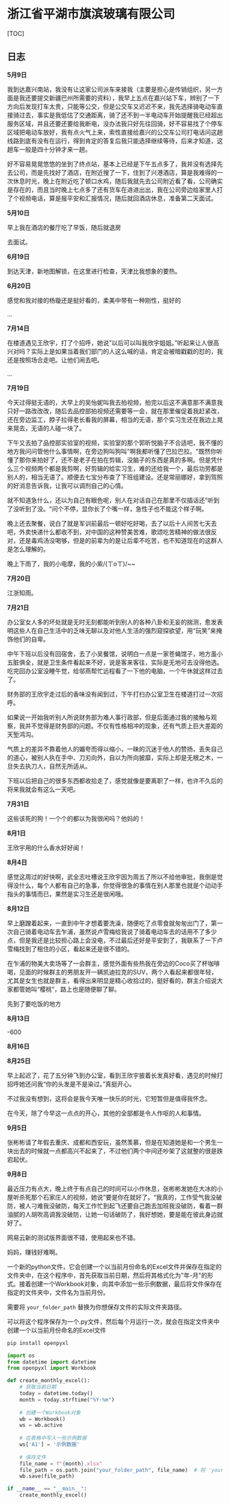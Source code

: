 # 浙江省平湖市旗滨玻璃有限公司

[TOC]

## 日志

**5月9日**

我到达嘉兴南站，我没有让这家公司派车来接我（主要是担心是传销组织，另一方面是我还要提交新疆巴州所需要的资料），我早上五点在嘉兴站下车，辨别了一下方向后发现打车太贵，只能等公交，但是公交车又迟迟不来，我先选择骑电动车直接骑过去，事实是我低估了交通距离，骑了还不到一半电动车开始提醒我已经超出服务区域，并且还要还要给我断电，没办法我只好先往回骑，好不容易找了个停车区域把电动车放好，我有点火气上来，索性直接给嘉兴的公交车公司打电话问这趟线路到底有没有在运行，得到肯定的答复后我只能选择继续等待，后来才知道，这趟车一般是四十分钟才来一趟。

好不容易晃晃悠悠的坐到了终点站，基本上已经是下午五点多了，我并没有选择先去公司，而是先找好了酒店，在附近搜了一下，住到了兴港酒店，算是我难得的一次休息时光，晚上在附近吃了顿口水鸡，随后我就先去公司附近看了看，公司确实是存在的，而且当时晚上七点多了还有货车在进进出出，我在公司旁边给家里人打了个视频电话，算是报平安和汇报情况，随后就回酒店休息，准备第二天面试。

**5月10日**

早上我在酒店的餐厅吃了早饭，随后就退房

去面试。

**6月19日**

到达天津，新地图解锁，在这里进行检查，天津比我想象的要热。

**6月20日**

感觉和我对接的杨璇还是挺好看的，柔美中带有一种刚性，挺好的

...

**7月14日**

在楼道遇见王欣宇，打了个招呼，她说”以后可以叫我欣宇姐姐。”听起来让人很高兴对吗？实际上是如果当着我们部门的人这么喊的话，肯定会被暗戳戳的怼的，我还是按照场合走吧。让他们闹去吧。

...

**7月19日**

今天过得挺无语的，大早上的吴怡妮叫我去拍视频，拍完以后这不满意那不满意我只好一路改改改，随后去品控部拍视频还需要等一会，就在那里催促着我赶紧改，还在旁边监工，脖子拉得老长看我的屏幕，相当的无语，那个实习生还在我边上晃来晃去，无语的人碰一块了。

下午又去拍了品控部实验室的视频，实验室的那个郭昕悦脑子不合适吧，我不懂的地方我问问管他什么事情啊，在旁边狗叫狗叫"啊我都听懂了巴拉巴拉。"既然你听懂了那你来拍好了，还不是老子在拍在剪辑，没脑子的东西是真的多啊。但是凭什么三个视频两个都是我剪啊，好剪辑的给实习生，难的还给我一个，最后功劳都是别人的，相当无语了。顺便去七宝分布查了下班组建设。还是常丽娜好，拿到驾照的好消息告诉我，让我可以调剂自己的心情。

就不知道急什么，还以为自己有眼色呢，别人在对话自己在那里不仅插话还”听到了没听到了没。“问个不停，显你长了个嘴一样，急性子也不能这个样子啊。

晚上还去聚餐，说白了就是军训前最后一顿好吃好喝，去了以后十人间苦七天去吧，外卖快递什么都收不到，对中国的这种赞美苦难，歌颂吃苦精神的做法很反对，还是毒鸡汤没喝够，但是的前辈为的是让后辈不吃苦，也不知道现在的这群人是怎么理解的。

晚上下雨了，我的小电摩，我的小紫/(ㄒoㄒ)/~~

**7月20日**

江浙知雨。

**7月21日**

办公室女人多的坏处就是无时无刻都能听到别人的各种八卦和无妄的揣测，愈发表明这些人在自己生活中的乏味无聊以及对他人生活的强烈窥探欲望，用“玩笑”来掩饰他们的自卑。

中午下班以后没有回宿舍，去了小吴餐馆，说明白一点是一家苍蝇馆子，地方虽小五脏俱全，就是卫生条件看起来不好，说是客来客往，实际是无地可去没得他选。吃完回办公室没睡午觉，给邬燕帮忙远程看了一下他的电脑，一个午休就这样过去了。

财务部的王欣宇走过后的香味没有闻到过，下午打扫办公室卫生在楼道打过一次招呼。

如果说一开始我听别人所说财务部为难人事行政部，但是后面通过我的接触与观察，我并不觉得是财务部的问题。不仅有性格相冲的现象，还有气质上巨大差距的天堑鸿沟。

气质上的差异不靠着他人的媚夸而得以缩小，一昧的沉迷于他人的赞扬，丢失自己的道心，被别人执在手中、刀刃向外，自以为所向披靡，实际上却是无根之木，一旦失去执刀人，自然无所适从。

下班以后把自己的很多东西都收拾走了，感觉就像是要离职了一样，也许不久后的将来我就会有这么一天吧。

**7月31日**

这些该死的狗！一个个的都以为我很闲吗？他妈的！

**8月1日**

王欣宇用的什么香水好好闻！

**8月4日**

感觉这周过的好快啊，武全志吐槽说王欣宇因为周五了所以不给他审批，我倒是觉得没什么，每个人都有自己的急事，你觉得很急的事情在别人那里也就是个动动手指头的事情而已，果然是实习生还是很闲哦。

**8月12日**

早上磨蹭着起来，一直到中午才想着要洗澡，随便吃了点零食就匆匆出门了，第一次自己骑着电动车去乍浦，虽然说卢雪梅给我说了骑着电动车去的话用不了多少点，但是我还是比较担心路上会没电，不过最后还好是平安到了，我联系了一下卢雪梅找到了租住的小区，看起来还是很不错的。

在乍浦的物美大卖场等了一会群主，感觉外面有些热我在旁边的Coco买了杯咖啡喝，见面的时候群主的男朋友开一辆凯迪拉克的SUV，两个人看起来都很年轻，尤其是女生也就是群主，看得出来明显是精心收拾过的，挺好看的，群主介绍说大家都管她叫“樱桃”，路上也是随便聊了聊。

先到了要吃饭的地方

**8月13日**

-600

**8月16日**

**8月25日**

早上起迟了，花了五分钟飞到办公室，看到王欣宇披着长发真好看，遇见的时候打招呼她还问我“你的头发是不是染过。”真挺开心。

不过我没有想到，这将会是我今天唯一快乐的时光，它短暂但是值得我怀念。

在今天，除了今早这一点点的开心，其他的全部都是令人作呕的人和事情。

**9月5日**

张彬彬请了年假去重庆、成都和西安玩，虽然羡慕，但是在知道她是和一个男生一块出去的时候就一点都高兴不起来了，不过他们两个中间还吵架了这就整的很是跌宕起伏。

**9月8日**

最近压力有点大，晚上终于有点自己的时间可以小作休息，张彬彬发她在大冰的小屋听杀死那个石家庄人的视频，她说”要是你在就好了。“我真的，工作受气我没破防，被人刁难我没破防，每天工作忙到起飞还要自己跑去加班我没破防，看着一群油腻的人胡吹高调我没破防，让她一句话破防了，我好想她，要是能在彼此身边就好了。

网易云新的测试版界面很不错，使用起来也不错。

妈妈，赚钱好难啊。

一个新的python文件，它会创建一个以当前月份命名的Excel文件并保存在指定的文件夹中，在这个程序中，首先获取当前日期，然后将其格式化为"年-月"的形式。接着创建一个Workbook对象，向其中添加一些示例数据，最后将文件保存在指定的文件夹中，文件名为当前月份。

需要将 `your_folder_path` 替换为你想保存文件的实际文件夹路径。

可以将这个程序保存为一个.py文件，然后每个月运行一次，就会在指定文件夹中创建一个以当前月份命名的Excel文件

```python
pip install openpyxl
```

```python
import os
from datetime import datetime
from openpyxl import Workbook

def create_monthly_excel():
    # 获取当前日期
    today = datetime.today()
    month = today.strftime("%Y-%m")
    
    # 创建一个Workbook对象
    wb = Workbook()
    ws = wb.active
    
    # 在表格中写入一些示例数据
    ws['A1'] = '示例数据'
    
    # 保存文件
    file_name = f"{month}.xlsx"
    file_path = os.path.join("your_folder_path", file_name)  # 将 'your_folder_path' 替换成你想保存的文件夹路径
    wb.save(file_path)

if __name__ == "__main__":
    create_monthly_excel()

```

